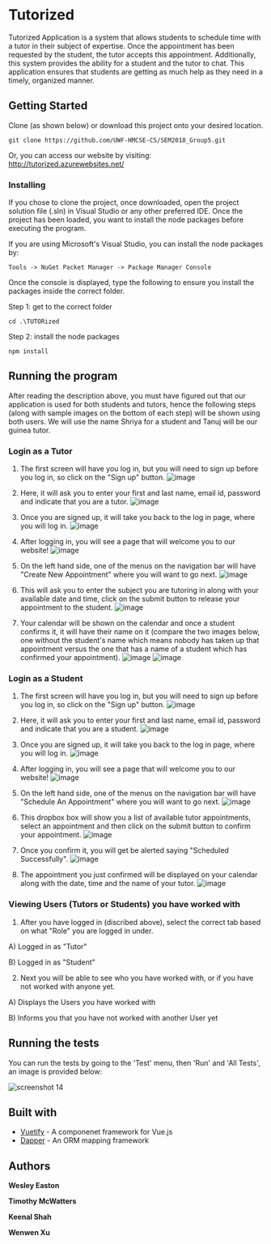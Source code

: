 # Tutorized

Tutorized Application is a system that allows students to schedule time with a tutor in their subject of expertise. Once the appointment has been requested by the student, the tutor accepts this appointment. Additionally, this system provides the ability for a student and the tutor to chat. This application ensures that students are getting as much help as they need in a timely, organized manner.

## Getting Started
Clone (as shown below) or download this project onto your desired location. 

```
git clone https://github.com/UWF-HMCSE-CS/SEM2018_Group5.git
```
Or, you can access our website by visiting:  http://tutorized.azurewebsites.net/

### Installing
If you chose to clone the project, once downloaded, open the project solution file (.sln) in Visual Studio or any other preferred IDE. 
Once the project has been loaded, you want to install the node packages before executing the program. 

If you are using Microsoft's Visual Studio, you can install the node packages by:

```
Tools -> NuGet Packet Manager -> Package Manager Console
```
Once the console is displayed, type the following to ensure you install the packages inside the correct folder. 

Step 1: get to the correct folder
```
cd .\TUTORized
```
Step 2: install the node packages
```
npm install
```

## Running the program
After reading the description above, you must have figured out that our application is used for both students and tutors, hence the following steps (along with sample images on the bottom of each step) will be shown using both users. We will use the name Shriya for a student and Tanuj will be our guinea tutor. 


### Login as a Tutor
1. The first screen will have you log in, but you will need to sign up before you log in, so click on the "Sign up" button. 
![image](https://user-images.githubusercontent.com/14351534/47764955-b3d33000-dc95-11e8-8d0a-9807be93dbd6.png)


2. Here, it will ask you to enter your first and last name, email id, password and indicate that you are a tutor.
![image](https://user-images.githubusercontent.com/14351534/47765026-044a8d80-dc96-11e8-936a-8f48d4e2bf52.png)


3. Once you are signed up, it will take you back to the log in page, where you will log in. 
![image](https://user-images.githubusercontent.com/14351534/47765059-25ab7980-dc96-11e8-9fd6-34ed23ff57b2.png)


4. After logging in, you will see a page that will welcome you to our website! 
![image](https://user-images.githubusercontent.com/14351534/47765084-3fe55780-dc96-11e8-86a7-62703aac39bf.png)


5. On the left hand side, one of the menus on the navigation bar will have "Create New Appointment" where you will want to go next.
![image](https://user-images.githubusercontent.com/14351534/47765265-1c6edc80-dc97-11e8-91cd-c1b0563ed77b.png)


6. This will ask you to enter the subject you are tutoring in along with your available date and time, click on the submit button to release your appointment to the student. 
![image](https://user-images.githubusercontent.com/14351534/47765531-699f7e00-dc98-11e8-8717-d19fc3909a0d.png)


7. Your calendar will be shown on the calendar and once a student confirms it, it will have their name on it (compare the two images below, one without the student's name which means nobody has taken up that appointment versus the one that has a name of a student which has confirmed your appointment). ![image](https://user-images.githubusercontent.com/14351534/47765583-9fdcfd80-dc98-11e8-8c2d-5530948c9467.png) ![image](https://user-images.githubusercontent.com/14351534/47765604-bc793580-dc98-11e8-990b-2303979f404a.png)



### Login as a Student
1. The first screen will have you log in, but you will need to sign up before you log in, so click on the "Sign up" button. 
![image](https://user-images.githubusercontent.com/14351534/47764955-b3d33000-dc95-11e8-8d0a-9807be93dbd6.png)


2. Here, it will ask you to enter your first and last name, email id, password and indicate that you are a student. 
![image](https://user-images.githubusercontent.com/14351534/47764999-e67d2880-dc95-11e8-8d29-fc4ffaff3fb4.png)


3. Once you are signed up, it will take you back to the log in page, where you will log in. 
![image](https://user-images.githubusercontent.com/14351534/47765047-19bfb780-dc96-11e8-9897-3b5f034e1d7e.png)


4. After logging in, you will see a page that will welcome you to our website! 
![image](https://user-images.githubusercontent.com/14351534/47765084-3fe55780-dc96-11e8-86a7-62703aac39bf.png)


5. On the left hand side, one of the menus on the navigation bar will have "Schedule An Appointment" where you will want to go next. 
![image](https://user-images.githubusercontent.com/14351534/47765188-c26e1700-dc96-11e8-9e9f-1c17476878a8.png)


6. This dropbox box will show you a list of available tutor appointments, select an appointment and then click on the submit button to confirm your appointment. 
![image](https://user-images.githubusercontent.com/14351534/47765324-6c4da380-dc97-11e8-9def-48bc69400b4e.png)


7. Once you confirm it, you will get be alerted saying "Scheduled Successfully".
![image](https://user-images.githubusercontent.com/14351534/47765376-af0f7b80-dc97-11e8-8b2b-cfd74d6a5752.png)

8. The appointment you just confirmed will be displayed on your calendar along with the date, time and the name of your tutor.
![image](https://user-images.githubusercontent.com/14351534/47765495-39f07600-dc98-11e8-9a9e-9d1eddf4c0b4.png)

### Viewing Users (Tutors or Students) you have worked with
1. After you have logged in (discribed above), select the correct tab based on what "Role" you are logged in under. 
  
  A) Logged in as "Tutor"
  
  
  B) Logged in as "Student"


2. Next you will be able to see who you have worked with, or if you have not worked with anyone yet.

  A) Displays the Users you have worked with
  
  
  B) Informs you that you have not worked with another User yet


## Running the tests
You can run the tests by going to the 'Test' menu, then 'Run' and 'All Tests', an image is provided below: 

![screenshot 14](https://user-images.githubusercontent.com/14351534/47696360-75297100-dbd4-11e8-8313-ed8b224eff08.png)

## Built with
* [Vuetify](https://vuetifyjs.com/en/) - A componenet framework for Vue.js
* [Dapper](https://dapper-tutorial.net/) - An ORM mapping framework


## Authors

**Wesley Easton**

**Timothy McWatters**

**Keenal Shah**

**Wenwen Xu**


